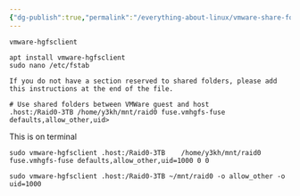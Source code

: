 ```yaml
---
{"dg-publish":true,"permalink":"/everything-about-linux/vmware-share-folder-in-kali-linux/","dgPassFrontmatter":true,"noteIcon":""}
---
```


 ```
vmware-hgfsclient
```
	apt install vmware-hgfsclient 
	sudo nano /etc/fstab

	If you do not have a section reserved to shared folders, please add this instructions at the end of the file.

```
# Use shared folders between VMWare guest and host  
.host:/Raid0-3TB /home/y3kh/mnt/raid0 fuse.vmhgfs-fuse defaults,allow_other,uid>
```


This is on terminal

```shell
sudo vmware-hgfsclient .host:/Raid0-3TB    /home/y3kh/mnt/raid0 fuse.vmhgfs-fuse defaults,allow_other,uid=1000 0 0
```

```
sudo vmware-hgfsclient .host:/Raid0-3TB ~/mnt/raid0 -o allow_other -o uid=1000
```
